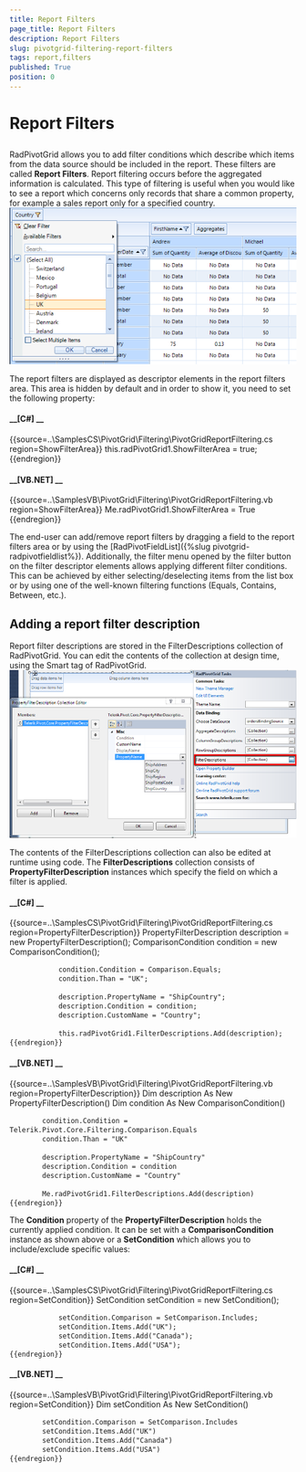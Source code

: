 ```yaml
---
title: Report Filters
page_title: Report Filters
description: Report Filters
slug: pivotgrid-filtering-report-filters
tags: report,filters
published: True
position: 0
---
```


# Report Filters



## 

RadPivotGrid allows you to add filter conditions which describe which items from the data source should be
          included in the report. These filters are called __Report Filters__. Report filtering
          occurs before the aggregated information is calculated. This type of filtering is useful when you would like
          to see a report which concerns only records that share a common property, for example a sales report only for
          a specified country.
        ![pivotgrid-filtering-report-filters 001](images/pivotgrid-filtering-report-filters001.png)

The report filters are displayed as descriptor elements in the report filters area. This area is hidden by default
          and in order to show it, you need to set the following property:
        

#### __[C#] __

{{source=..\SamplesCS\PivotGrid\Filtering\PivotGridReportFiltering.cs region=ShowFilterArea}}
	            this.radPivotGrid1.ShowFilterArea = true;
	{{endregion}}



#### __[VB.NET] __

{{source=..\SamplesVB\PivotGrid\Filtering\PivotGridReportFiltering.vb region=ShowFilterArea}}
	        Me.radPivotGrid1.ShowFilterArea = True
	{{endregion}}



The end-user can add/remove report filters by dragging a field to the report filters area or by using the
          [RadPivotFieldList]({%slug pivotgrid-radpivotfieldlist%}).
          Additionally, the filter menu opened by the filter button on the filter descriptor elements allows applying
          different filter conditions. This can be achieved by either selecting/deselecting items from the list box or
          by using one of the well-known filtering functions (Equals, Contains, Between, etc.).
        

## Adding a report filter description

Report filter descriptions are stored in the FilterDescriptions collection of RadPivotGrid. You can edit the
          contents of the collection at design time, using the Smart tag of RadPivotGrid.
        ![pivotgrid-filtering-report-filters 002](images/pivotgrid-filtering-report-filters002.png)

The contents of the FilterDescriptions collection can also be edited at runtime using code. The
          __FilterDescriptions__ collection consists of __PropertyFilterDescription__
          instances which specify the field on which a filter is applied.
        

#### __[C#] __

{{source=..\SamplesCS\PivotGrid\Filtering\PivotGridReportFiltering.cs region=PropertyFilterDescription}}
	            PropertyFilterDescription description = new PropertyFilterDescription(); 
	            ComparisonCondition condition = new ComparisonCondition();
	
	            condition.Condition = Comparison.Equals;
	            condition.Than = "UK";
	
	            description.PropertyName = "ShipCountry";
	            description.Condition = condition;
	            description.CustomName = "Country";
	
	            this.radPivotGrid1.FilterDescriptions.Add(description);
	{{endregion}}



#### __[VB.NET] __

{{source=..\SamplesVB\PivotGrid\Filtering\PivotGridReportFiltering.vb region=PropertyFilterDescription}}
	        Dim description As New PropertyFilterDescription()
	        Dim condition As New ComparisonCondition()
	
	        condition.Condition = Telerik.Pivot.Core.Filtering.Comparison.Equals
	        condition.Than = "UK"
	
	        description.PropertyName = "ShipCountry"
	        description.Condition = condition
	        description.CustomName = "Country"
	
	        Me.radPivotGrid1.FilterDescriptions.Add(description)
	{{endregion}}



The __Condition__ property of the __PropertyFilterDescription__ holds the
          currently applied condition. It can be set with a __ComparisonCondition__ instance as shown
          above or a __SetCondition__ which allows you to include/exclude specific values:
        

#### __[C#] __

{{source=..\SamplesCS\PivotGrid\Filtering\PivotGridReportFiltering.cs region=SetCondition}}
	            SetCondition setCondition = new SetCondition();
	
	            setCondition.Comparison = SetComparison.Includes;
	            setCondition.Items.Add("UK");
	            setCondition.Items.Add("Canada");
	            setCondition.Items.Add("USA");
	{{endregion}}



#### __[VB.NET] __

{{source=..\SamplesVB\PivotGrid\Filtering\PivotGridReportFiltering.vb region=SetCondition}}
	        Dim setCondition As New SetCondition()
	
	        setCondition.Comparison = SetComparison.Includes
	        setCondition.Items.Add("UK")
	        setCondition.Items.Add("Canada")
	        setCondition.Items.Add("USA")
	{{endregion}}


